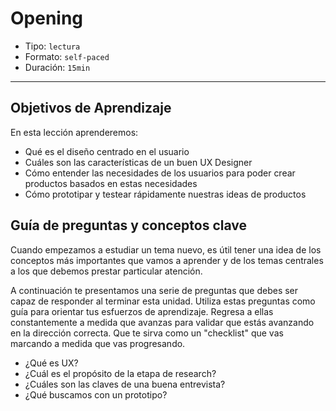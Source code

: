 # Opening

- Tipo: `lectura`
- Formato: `self-paced`
- Duración: `15min`

***

## Objetivos de Aprendizaje

En esta lección aprenderemos:

- Qué es el diseño centrado en el usuario
- Cuáles son las características de un buen UX Designer
- Cómo entender las necesidades de los usuarios para poder crear productos
  basados en estas necesidades
- Cómo prototipar y testear rápidamente nuestras ideas de productos

## Guía de preguntas y conceptos clave

Cuando empezamos a estudiar un tema nuevo, es útil tener una idea de los
conceptos más importantes que vamos a aprender y de los temas centrales
a los que debemos prestar particular atención.

A continuación te presentamos una serie de preguntas que debes ser capaz de
responder al terminar esta unidad. Utiliza estas preguntas como guía para
orientar tus esfuerzos de aprendizaje. Regresa a ellas constantemente a
medida que avanzas para validar que estás avanzando en la dirección correcta.
Que te sirva como un "checklist" que vas marcando a medida que vas progresando.

- ¿Qué es UX?
- ¿Cuál es el propósito de la etapa de research?
- ¿Cuáles son las claves de una buena entrevista?
- ¿Qué buscamos con un prototipo?